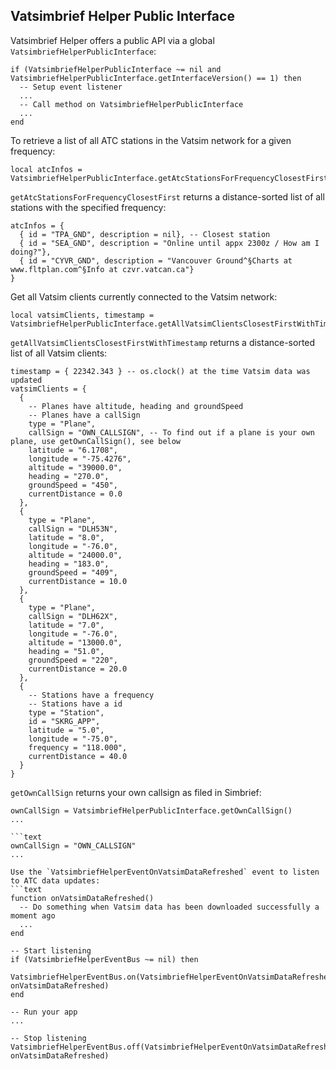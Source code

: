 ## Vatsimbrief Helper Public Interface
Vatsimbrief Helper offers a public API via a global `VatsimbriefHelperPublicInterface`:
```text
if (VatsimbriefHelperPublicInterface ~= nil and VatsimbriefHelperPublicInterface.getInterfaceVersion() == 1) then
  -- Setup event listener
  ...
  -- Call method on VatsimbriefHelperPublicInterface
  ...
end
```

To retrieve a list of all ATC stations in the Vatsim network for a given frequency:
```text
local atcInfos = VatsimbriefHelperPublicInterface.getAtcStationsForFrequencyClosestFirst("129.200")
```
`getAtcStationsForFrequencyClosestFirst` returns a distance-sorted list of all stations with the specified frequency:
```text
atcInfos = {
  { id = "TPA_GND", description = nil}, -- Closest station
  { id = "SEA_GND", description = "Online until appx 2300z / How am I doing?"},
  { id = "CYVR_GND", description = "Vancouver Ground^§Charts at www.fltplan.com^§Info at czvr.vatcan.ca"}
}
```

Get all Vatsim clients currently connected to the Vatsim network:
```text
local vatsimClients, timestamp = VatsimbriefHelperPublicInterface.getAllVatsimClientsClosestFirstWithTimestamp()
```

`getAllVatsimClientsClosestFirstWithTimestamp` returns a distance-sorted list of all Vatsim clients:
```text
timestamp = { 22342.343 } -- os.clock() at the time Vatsim data was updated
vatsimClients = {
  {
    -- Planes have altitude, heading and groundSpeed
    -- Planes have a callSign
    type = "Plane",
    callSign = "OWN_CALLSIGN", -- To find out if a plane is your own plane, use getOwnCallSign(), see below
    latitude = "6.1708",
    longitude = "-75.4276",
    altitude = "39000.0",
    heading = "270.0",
    groundSpeed = "450",
    currentDistance = 0.0
  },
  {
    type = "Plane",
    callSign = "DLH53N",
    latitude = "8.0",
    longitude = "-76.0",
    altitude = "24000.0", 
    heading = "183.0",
    groundSpeed = "409",
    currentDistance = 10.0
  },
  {
    type = "Plane",
    callSign = "DLH62X",
    latitude = "7.0",
    longitude = "-76.0",
    altitude = "13000.0",
    heading = "51.0",
    groundSpeed = "220",
    currentDistance = 20.0
  },
  {
    -- Stations have a frequency
    -- Stations have a id
    type = "Station",
    id = "SKRG_APP",
    latitude = "5.0",
    longitude = "-75.0",
    frequency = "118.000",
    currentDistance = 40.0
  }
}
```

`getOwnCallSign` returns your own callsign as filed in Simbrief:
```text
ownCallSign = VatsimbriefHelperPublicInterface.getOwnCallSign()
...

```text
ownCallSign = "OWN_CALLSIGN"
...

Use the `VatsimbriefHelperEventOnVatsimDataRefreshed` event to listen to ATC data updates:
```text
function onVatsimDataRefreshed()
  -- Do something when Vatsim data has been downloaded successfully a moment ago
  ...
end

-- Start listening
if (VatsimbriefHelperEventBus ~= nil) then
  VatsimbriefHelperEventBus.on(VatsimbriefHelperEventOnVatsimDataRefreshed, onVatsimDataRefreshed)
end

-- Run your app
...

-- Stop listening
VatsimbriefHelperEventBus.off(VatsimbriefHelperEventOnVatsimDataRefreshed, onVatsimDataRefreshed)
```
